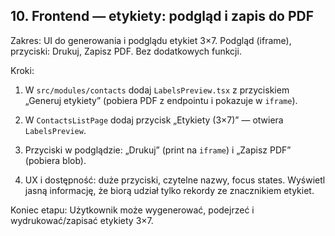 ## 10. Frontend — etykiety: podgląd i zapis do PDF

Zakres: UI do generowania i podglądu etykiet 3×7. Podgląd (iframe), przyciski: Drukuj, Zapisz PDF. Bez dodatkowych funkcji.

Kroki:
1) W `src/modules/contacts` dodaj `LabelsPreview.tsx` z przyciskiem „Generuj etykiety” (pobiera PDF z endpointu i pokazuje w `iframe`).

2) W `ContactsListPage` dodaj przycisk „Etykiety (3×7)” — otwiera `LabelsPreview`.

3) Przyciski w podglądzie: „Drukuj” (print na `iframe`) i „Zapisz PDF” (pobiera blob).

4) UX i dostępność: duże przyciski, czytelne nazwy, focus states. Wyświetl jasną informację, że biorą udział tylko rekordy ze znacznikiem etykiet.

Koniec etapu: Użytkownik może wygenerować, podejrzeć i wydrukować/zapisać etykiety 3×7.


